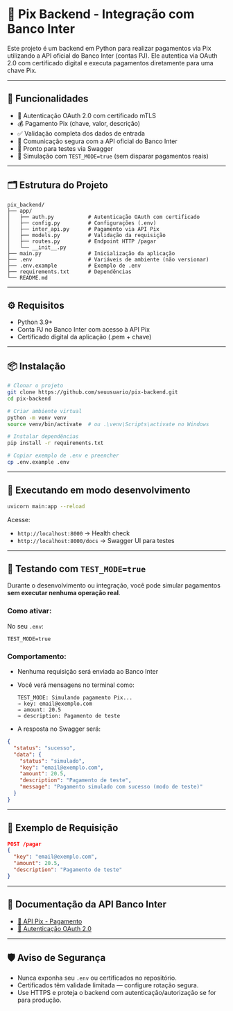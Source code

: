 # 💸 Pix Backend - Integração com Banco Inter

Este projeto é um backend em Python para realizar pagamentos via Pix utilizando a API oficial do Banco Inter (contas PJ). Ele autentica via OAuth 2.0 com certificado digital e executa pagamentos diretamente para uma chave Pix.

---

## 🚀 Funcionalidades

- 🔐 Autenticação OAuth 2.0 com certificado mTLS
- 💰 Pagamento Pix (chave, valor, descrição)
- ✅ Validação completa dos dados de entrada
- 🔄 Comunicação segura com a API oficial do Banco Inter
- 🧪 Pronto para testes via Swagger
- 🧪 Simulação com `TEST_MODE=true` (sem disparar pagamentos reais)

---

## 🗂️ Estrutura do Projeto

```
pix_backend/
├── app/
│   ├── auth.py           # Autenticação OAuth com certificado
│   ├── config.py         # Configurações (.env)
│   ├── inter_api.py      # Pagamento via API Pix
│   ├── models.py         # Validação da requisição
│   ├── routes.py         # Endpoint HTTP /pagar
│   └── __init__.py
├── main.py               # Inicialização da aplicação
├── .env                  # Variáveis de ambiente (não versionar)
├── .env.example          # Exemplo de .env
├── requirements.txt      # Dependências
└── README.md
```

---

## ⚙️ Requisitos

- Python 3.9+
- Conta PJ no Banco Inter com acesso à API Pix
- Certificado digital da aplicação (.pem + chave)

---

## 📦 Instalação

```bash
# Clonar o projeto
git clone https://github.com/seuusuario/pix-backend.git
cd pix-backend

# Criar ambiente virtual
python -m venv venv
source venv/bin/activate  # ou .\venv\Scripts\activate no Windows

# Instalar dependências
pip install -r requirements.txt

# Copiar exemplo de .env e preencher
cp .env.example .env
```

---

## 🧪 Executando em modo desenvolvimento

```bash
uvicorn main:app --reload
```

Acesse:
- `http://localhost:8000` → Health check
- `http://localhost:8000/docs` → Swagger UI para testes

---

## 🧪 Testando com `TEST_MODE=true`

Durante o desenvolvimento ou integração, você pode simular pagamentos **sem executar nenhuma operação real**.

### Como ativar:

No seu `.env`:

```env
TEST_MODE=true
```

### Comportamento:

- Nenhuma requisição será enviada ao Banco Inter
- Você verá mensagens no terminal como:
  ```
  TEST_MODE: Simulando pagamento Pix...
  → key: email@exemplo.com
  → amount: 20.5
  → description: Pagamento de teste
  ```

- A resposta no Swagger será:
```json
{
  "status": "sucesso",
  "data": {
    "status": "simulado",
    "key": "email@exemplo.com",
    "amount": 20.5,
    "description": "Pagamento de teste",
    "message": "Pagamento simulado com sucesso (modo de teste)"
  }
}
```

---

## 🔐 Exemplo de Requisição

```json
POST /pagar
{
  "key": "email@exemplo.com",
  "amount": 20.5,
  "description": "Pagamento de teste"
}
```

---

## 📄 Documentação da API Banco Inter

- [🔗 API Pix - Pagamento](https://developers.inter.co/references/pix#pix-pagamento)
- [🔗 Autenticação OAuth 2.0](https://developers.inter.co/references/authentication)

---

## 🛡️ Aviso de Segurança

- Nunca exponha seu `.env` ou certificados no repositório.
- Certificados têm validade limitada — configure rotação segura.
- Use HTTPS e proteja o backend com autenticação/autorização se for para produção.
